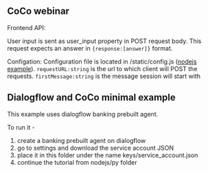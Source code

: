 ## CoCo webinar

Frontend API:

User input is sent as user_input property in POST request body. 
This request expects an answer in ``` {response:[answer]} ``` format.

Configation:
Configuration file is located in /static/config.js ([nodejs example](https://github.com/ConversationalComponents/webinar/blob/master/nodejs/static/config.js)).
``` requestURL:string ```
is the url to which client will POST the requests.
``` firstMessage:string ```
is the message session will start with


## Dialogflow and CoCo minimal example

This example uses dialogflow banking prebuilt agent.

To run it - 
1. create a banking prebuilt agent on dialogflow
2. go to settings and download the service account JSON
3. place it in this folder under the name keys/service_account.json
4. continue the tutorial from nodejs/py folder